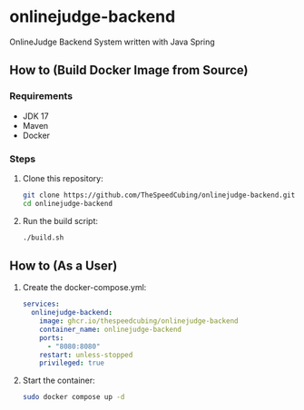 # onlinejudge-backend

OnlineJudge Backend System written with Java Spring

## How to (Build Docker Image from Source)

### Requirements

- JDK 17
- Maven
- Docker

### Steps

1. Clone this repository:
    ```bash
    git clone https://github.com/TheSpeedCubing/onlinejudge-backend.git
    cd onlinejudge-backend
    ```
2. Run the build script:
    ```bash
    ./build.sh
    ```

## How to (As a User)

1. Create the docker-compose.yml:
    ```yaml
    services:
      onlinejudge-backend:
        image: ghcr.io/thespeedcubing/onlinejudge-backend
        container_name: onlinejudge-backend
        ports:
          - "8080:8080"
        restart: unless-stopped
        privileged: true
    ```
2. Start the container:
    ```bash
    sudo docker compose up -d
    ```

